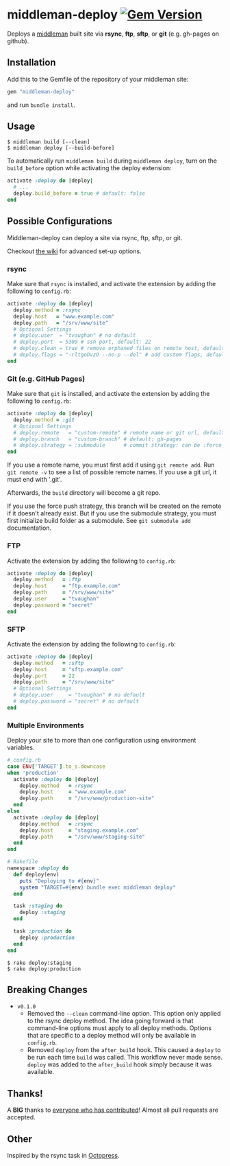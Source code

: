 # middleman-deploy [![Gem Version](https://badge.fury.io/rb/middleman-deploy.png)](http://badge.fury.io/rb/middleman-deploy)

Deploys a [middleman](http://middlemanapp.com/) built site via **rsync**,
**ftp**, **sftp**, or **git** (e.g. gh-pages on github).

## Installation

Add this to the Gemfile of the repository of your middleman site:

```ruby
gem "middleman-deploy"
```

and run `bundle install`.

## Usage

```
$ middleman build [--clean]
$ middleman deploy [--build-before]
```

To automatically run `middleman build` during `middleman deploy`, turn on the
`build_before` option while activating the deploy extension:

```ruby
activate :deploy do |deploy|
  # ...
  deploy.build_before = true # default: false
end
```

## Possible Configurations

Middleman-deploy can deploy a site via rsync, ftp, sftp, or git.

Checkout [the wiki](https://github.com/tvaughan/middleman-deploy/wiki/_pages) for advanced set-up options.

### rsync

Make sure that `rsync` is installed, and activate the extension by adding the
following to `config.rb`:

```ruby
activate :deploy do |deploy|
  deploy.method = :rsync
  deploy.host   = "www.example.com"
  deploy.path   = "/srv/www/site"
  # Optional Settings
  # deploy.user  = "tvaughan" # no default
  # deploy.port  = 5309 # ssh port, default: 22
  # deploy.clean = true # remove orphaned files on remote host, default: false
  # deploy.flags = "-rltgoDvzO --no-p --del" # add custom flags, default: -avz
end
```

### Git (e.g. GitHub Pages)

Make sure that `git` is installed, and activate the extension by adding the
following to `config.rb`:

```ruby
activate :deploy do |deploy|
  deploy.method = :git
  # Optional Settings
  # deploy.remote   = "custom-remote" # remote name or git url, default: origin
  # deploy.branch   = "custom-branch" # default: gh-pages
  # deploy.strategy = :submodule      # commit strategy: can be :force_push or :submodule, default: :force_push
end
```

If you use a remote name, you must first add it using `git remote add`. Run
`git remote -v` to see a list of possible remote names. If you use a git url,
it must end with '.git'.

Afterwards, the `build` directory will become a git repo.

If you use the force push strategy, this branch will be created on the remote if
it doesn't already exist.
But if you use the submodule strategy, you must first initialize build folder as
a submodule. See `git submodule add` documentation.

### FTP

Activate the extension by adding the following to `config.rb`:

```ruby
activate :deploy do |deploy|
  deploy.method   = :ftp
  deploy.host     = "ftp.example.com"
  deploy.path     = "/srv/www/site"
  deploy.user     = "tvaughan"
  deploy.password = "secret"
end
```

### SFTP

Activate the extension by adding the following to `config.rb`:

```ruby
activate :deploy do |deploy|
  deploy.method   = :sftp
  deploy.host     = "sftp.example.com"
  deploy.port     = 22
  deploy.path     = "/srv/www/site"
  # Optional Settings
  # deploy.user     = "tvaughan" # no default
  # deploy.password = "secret" # no default
end
```

### Multiple Environments

Deploy your site to more than one configuration using environment variables.

```ruby
# config.rb
case ENV['TARGET'].to_s.downcase
when 'production'
  activate :deploy do |deploy|
    deploy.method   = :rsync
    deploy.host     = "www.example.com"
    deploy.path     = "/srv/www/production-site"
  end
else
  activate :deploy do |deploy|
    deploy.method   = :rsync
    deploy.host     = "staging.example.com"
    deploy.path     = "/srv/www/staging-site"
  end
end
```

```ruby
# Rakefile
namespace :deploy do
  def deploy(env)
    puts "Deploying to #{env}"
    system "TARGET=#{env} bundle exec middleman deploy"
  end

  task :staging do
    deploy :staging
  end

  task :production do
    deploy :production
  end
end
```

    $ rake deploy:staging
    $ rake deploy:production

## Breaking Changes

* `v0.1.0`
    - Removed the `--clean` command-line option. This option only applied to
      the rsync deploy method. The idea going forward is that command-line
      options must apply to all deploy methods. Options that are specific to a
      deploy method will only be available in `config.rb`.
    - Removed `deploy` from the `after_build` hook. This caused a `deploy` to
      be run each time `build` was called. This workflow never made
      sense. `deploy` was added to the `after_build` hook simply because it
      was available.

## Thanks!

A **BIG** thanks to
[everyone who has contributed](https://github.com/tvaughan/middleman-deploy/graphs/contributors)!
Almost all pull requests are accepted.

## Other

Inspired by the rsync task in
[Octopress](https://github.com/imathis/octopress).
